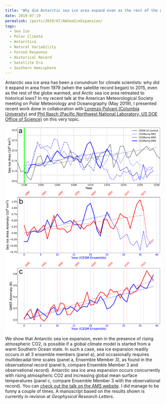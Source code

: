 ```yaml
---
title: 'Why did Antarctic sea ice area expand even as the rest of the globe warmed?'
date: 2019-07-19
permalink: /posts/2019/07/AASeaIceExpansion/
tags:
  - Sea Ice
  - Polar Climate
  - Antarctica
  - Natural Variability
  - Forced Response
  - Historical Record
  - Satellite Era
  - Southern Hemisphere
---
```


Antarctic sea ice area has been a conundrum for climate scientists: why did it expand in area from 1979 (when the satellite record began) to 2015, even as the rest of the globe warmed, and Arctic sea ice area retreated to historical lows?  In my recent talk at the American Meteorological Society meeting on Polar Meteorology and Oceanography (May 2019), I presented recent work done in collaboration with [Lorenzo Polvani (Columbia University)](http://www.columbia.edu/~lmp/) and [Phil Rasch (Pacific Northwest National Laboratory, US DOE Office of Science)]() on this very topic.

![AASeaIceFig](/images/AASeaIce_Fig3_redo2_052019.png)

We show that Antarctic sea ice expansion, even in the presence of rising atmospheric CO2, is possible if a global climate model is started from a warm Southern Ocean state.  In such a case, sea ice expansion readily occurs in all 3 ensemble members (panel a), and occasionally requires multidecadal time scales (panel a, Ensemble Member 3), as found in the observational record (panel b, compare Ensemble Member 3 and observational record).  Antarctic sea ice area expansion occurs concurrently with rising atmospheric CO2 and increasing global mean surface temperatures (panel c, compare Ensemble Member 3 with the observational record).  You can [check out the talk on the AMS website](https://ams.confex.com/ams/15Polar/videogateway.cgi/id/54958?recordingid=54958).  I did manage to be funny a couple of times.  A manuscript based on the results shown is currently in revision at <i>Geophysical Research Letters</i>.  

